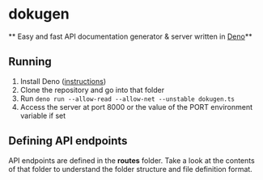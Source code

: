 # dokugen
** Easy and fast API documentation generator & server written in [Deno](https://deno.land)**

## Running
1. Install Deno ([instructions](https://deno.land))
2. Clone the repository and go into that folder
3. Run `deno run --allow-read --allow-net --unstable dokugen.ts`
4. Access the server at port 8000 or the value of the PORT environment variable if set

## Defining API endpoints
API endpoints are defined in the **routes** folder.
Take a look at the contents of that folder to understand the folder structure and file definition format.
